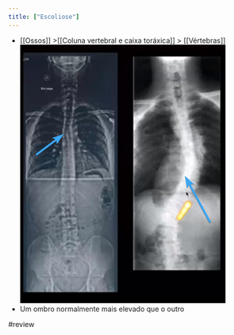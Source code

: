 ```yaml
---
title: ["Escoliose"]
---
```

+ [[Ossos]] >[[Coluna vertebral e caixa toráxica]] >  [[Vértebras]] 
![Pasted image 20210420170033.png](Pasted%20image%2020210420170033.png)
+ Um ombro normalmente mais elevado que o outro

#review 